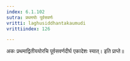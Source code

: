 ```yaml
---
index: 6.1.102
sutra: प्रथमयोः पूर्वसवर्णः
vritti: laghusiddhantakaumudi
vrittiindex: 126

---
```

अकः प्रथमाद्वितीययोरचि पूर्वसवर्णदीर्घ एकादेशः स्यात्। इति प्राप्ते॥